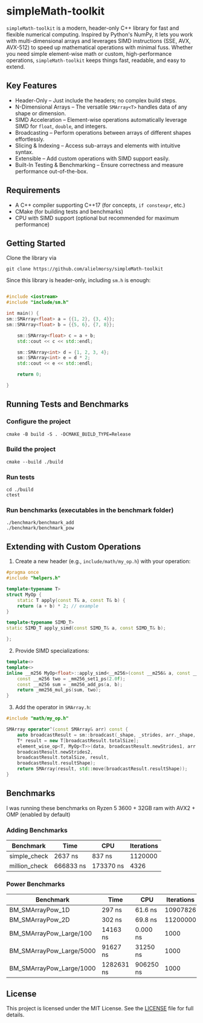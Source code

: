 # simpleMath-toolkit

`simpleMath-toolkit` is a modern, header-only C++ library for fast and flexible numerical computing. Inspired by
Python's NumPy, it lets you work with multi-dimensional arrays and leverages SIMD instructions (SSE, AVX, AVX-512) to
speed up mathematical operations with minimal fuss. Whether you need simple element-wise math or custom,
high-performance operations, `simpleMath-toolkit` keeps things fast, readable, and easy to extend.

## Key Features

- Header-Only – Just include the headers; no complex build steps.
- N-Dimensional Arrays – The versatile `SMArray<T>` handles data of any shape or dimension.
- SIMD Acceleration – Element-wise operations automatically leverage SIMD for `float`, `double`, and integers.
- Broadcasting – Perform operations between arrays of different shapes effortlessly.
- Slicing & Indexing – Access sub-arrays and elements with intuitive syntax.
- Extensible – Add custom operations with SIMD support easily.
- Built-In Testing & Benchmarking – Ensure correctness and measure performance out-of-the-box.

## Requirements

- A C++ compiler supporting C++17 (for concepts, `if constexpr`, etc.)
- CMake (for building tests and benchmarks)
- CPU with SIMD support (optional but recommended for maximum performance)

## Getting Started

Clone the library via

```shell
git clone https://github.com/alielmorsy/simpleMath-toolkit
```

Since this library is header-only, including `sm.h` is enough:

```c++

#include <iostream>
#include "include/sm.h"

int main() {
sm::SMArray<float> a = {{1, 2}, {3, 4}};
sm::SMArray<float> b = {{5, 6}, {7, 8}};

    sm::SMArray<float> c = a + b;
    std::cout << c << std::endl;

    sm::SMArray<int> d = {1, 2, 3, 4};
    sm::SMArray<int> e = d * 2;
    std::cout << e << std::endl;

    return 0;

}
```

## Running Tests and Benchmarks

### Configure the project

```shell
cmake -B build -S . -DCMAKE_BUILD_TYPE=Release
```

### Build the project

```shell
cmake --build ./build
```

### Run tests

```shell
cd ./build
ctest
```

### Run benchmarks (executables in the benchmark folder)

```
./benchmark/benchmark_add
./benchmark/benchmark_pow
```

## Extending with Custom Operations

1. Create a new header (e.g., `include/math/my_op.h`) with your operation:

```c++
#pragma once
#include "helpers.h"

template<typename T>
struct MyOp {
    static T apply(const T& a, const T& b) {
    return (a + b) * 2; // example
}

template<typename SIMD_T>
static SIMD_T apply_simd(const SIMD_T& a, const SIMD_T& b);

};
```

2. Provide SIMD specializations:

```c++
template<>
template<>
inline __m256 MyOp<float>::apply_simd<__m256>(const __m256& a, const __m256& b) {
    const __m256 two = _mm256_set1_ps(2.0f);
    const __m256 sum = _mm256_add_ps(a, b);
    return _mm256_mul_ps(sum, two);
}

```

3. Add the operator in `SMArray.h`:

```c++
#include "math/my_op.h"

SMArray operator^(const SMArray& arr) const {
    auto broadcastResult = sm::broadcast(_shape, _strides, arr._shape, arr._strides);
    T* result = new T[broadcastResult.totalSize];
    element_wise_op<T, MyOp<T>>(data, broadcastResult.newStrides1, arr.data,
    broadcastResult.newStrides2,
    broadcastResult.totalSize, result,
    broadcastResult.resultShape);
    return SMArray(result, std::move(broadcastResult.resultShape));
}
```

## Benchmarks

I was running these benchmarks on Ryzen 5 3600 + 32GB ram with AVX2 + OMP (enabled by default)

### Adding Benchmarks

| Benchmark     | Time      | CPU       | Iterations |
|---------------|-----------|-----------|------------|
| simple_check  | 2637 ns   | 837 ns    | 1120000    |
| million_check | 666833 ns | 173370 ns | 4326       |

### Power Benchmarks

| Benchmark                | Time       | CPU       | Iterations |
|--------------------------|------------|-----------|------------|
| BM_SMArrayPow_1D         | 297 ns     | 61.6 ns   | 10907826   |
| BM_SMArrayPow_2D         | 302 ns     | 69.8 ns   | 11200000   |
| BM_SMArrayPow_Large/100  | 14163 ns   | 0.000 ns  | 1000       |
| BM_SMArrayPow_Large/5000 | 91627 ns   | 31250 ns  | 1000       |
| BM_SMArrayPow_Large/1000 | 1282631 ns | 906250 ns | 1000       |

## License

This project is licensed under the MIT License. See the [LICENSE](LICENSE) file for full details.

